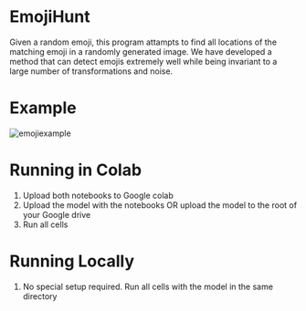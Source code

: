 # EmojiHunt
Given a random emoji, this program attampts to find all locations of the matching emoji in a randomly generated image. We have developed a method that can detect emojis extremely well while being invariant to a large number of transformations and noise.

# Example
![emojiexample](https://user-images.githubusercontent.com/16991582/229385863-c4b9a686-fd3e-4611-b540-688f5affaec3.png)



# Running in Colab
1. Upload both notebooks to Google colab
2. Upload the model with the notebooks OR upload the model to the root of your Google drive
3. Run all cells

# Running Locally
1. No special setup required. Run all cells with the model in the same directory
